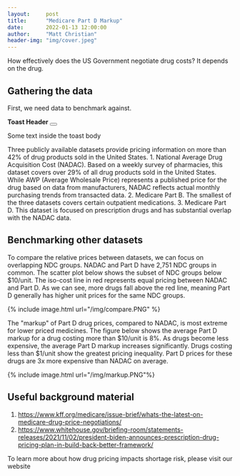 ```yaml
---
layout:     post
title:      "Medicare Part D Markup"
date:       2022-01-13 12:00:00
author:     "Matt Christian"
header-img: "img/cover.jpeg"
---
```

How effectively does the US Government negotiate drug costs? It depends on the drug.
<!-- <span class="label label-danger">Market Factors</span> -->

<!--more-->

## Gathering the data
First, we need data to benchmark against. 
<div id="venn"></div>
<style>
            .venntooltip {
              position: absolute;
              text-align: center;
              width: 250px;
              height: 2rem;
              background: #333;
              color: #ddd;
              padding: 2px;
              border: 0px;
              border-radius: 8px;
              opacity: 0;
            }
</style>

<script src="https://d3js.org/d3.v4.min.js"></script>
<script src="../js/venn/venn.min.js"></script>
<script src="../assets/lastfm.jsonp"></script>

<script>
var chart = venn.VennDiagram().width(500).height(500);

var div = d3.select("#venn");
div.datum(sets).call(chart);

var tooltip = d3
    .select("body")
    .append("div")
    .attr("class", "venntooltip");

div
    .selectAll("path")
    .style("stroke-opacity", 0)
    .style("stroke", "#fff")
    .style("stroke-width", 3);

div
    .selectAll("g")
    .on("mouseover", function (d, i) {
    // sort all the areas relative to the current item
    venn.sortAreas(div, d);

    // Display a tooltip with the current size
    tooltip.transition().duration(400).style("opacity", 0.9);
    tooltip.text(
        new Intl.NumberFormat("en-US").format(d.size) + " NDC groups"
    );

    // highlight the current path
    var selection = d3
        .select(this)
        .transition("tooltip")
        .duration(400);
    selection
        .select("path")
        .style("fill-opacity", d.sets.length == 1 ? 0.4 : 0.1)
        .style("stroke-opacity", 1);
    })

    .on("mousemove", function () {
    tooltip
        .style("left", d3.event.pageX + 10 + "px")
        .style("top", d3.event.pageY - 28 + "px");
    })

    .on("mouseout", function (d, i) {
    tooltip.transition().duration(400).style("opacity", 0);
    var selection = d3
        .select(this)
        .transition("tooltip")
        .duration(400);
    selection
        .select("path")
        .style("fill-opacity", d.sets.length == 1 ? 0.25 : 0.0)
        .style("stroke-opacity", 0);
    });
// .on("click", function (d, i) {
//   if (d.sets.length!=2) {
//     var toast = new bootstrap.Toast(
//       document.getElementById("livetoast")
//     )
//     toast.show()
//   }
//   console.log(d)
//   console.log(i)
// }
// )
</script>
<div class="position-fixed bottom-0 end-0 p-3" style="z-index: 11">
<div class="toast" id="livetoast">
    <div class="toast-header">
    <strong class="me-auto">Toast Header</strong>
    <button
        type="button"
        class="btn-close"
        data-bs-dismiss="toast"
    ></button>
    </div>
    <div class="toast-body">
    <p>Some text inside the toast body</p>
    </div>
</div>
</div>
Three publicly available datasets provide pricing information on more than 42% of drug products sold in the United States.
1. National Average Drug Acquisition Cost (NADAC). Based on a weekly survey of pharmacies, this dataset covers over 29% of all drug products sold in the United States. While AWP (Average Wholesale Price) represents a published price for the drug based on data from manufacturers, NADAC reflects actual monthly purchasing trends from transacted data.
2. Medicare Part B. The smallest of the three datasets covers certain outpatient medications.
3. Medicare Part D. This dataset is focused on prescription drugs and has substantial overlap with the NADAC data.

## Benchmarking other datasets
To compare the relative prices between datasets, we can focus on overlapping NDC groups. NADAC and Part D have 2,751 NDC groups in common. The scatter plot below shows the subset of NDC groups below $10/unit. The iso-cost line in red represents equal pricing between NADAC and Part D. As we can see, more drugs fall above the red line, meaning Part D generally has higher unit prices for the same NDC groups.

{% include image.html url="/img/compare.PNG" %}

The "markup" of Part D drug prices, compared to NADAC, is most extreme for lower priced medicines. The figure below shows the average Part D markup for a drug costing more than $10/unit is 8%. As drugs become less expensive, the average Part D markup increases significantly. Drugs costing less than $1/unit show the greatest pricing inequality. Part D prices for these drugs are 3x more expensive than NADAC on average.

{% include image.html url="/img/markup.PNG"%}

## Useful background material
1. https://www.kff.org/medicare/issue-brief/whats-the-latest-on-medicare-drug-price-negotiations/
2. https://www.whitehouse.gov/briefing-room/statements-releases/2021/11/02/president-biden-announces-prescription-drug-pricing-plan-in-build-back-better-framework/


To learn more about how drug pricing impacts shortage risk, please visit our website
